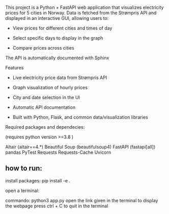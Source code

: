 This project is a Python + FastAPI web application that visualizes electricity prices for 5 cities in Norway. Data is fetched from the Strømpris API and displayed in an interactive GUI, allowing users to:

- View prices for different cities and times of day

- Select specific days to display in the graph

- Compare prices across cities

The API is automatically documented with Sphinx

Features
- Live electricity price data from Strømpris API

- Graph visualization of hourly prices

- City and date selection in the UI

- Automatic API documentation

- Built with Python, Flask, and common data/visualization libraries


Required packages and dependecies:

(requires python version >=3.8 )

Altair (altair==4.*)
Beautiful Soup (beautifulsoup4)
FastAPI (fastapi[all])
pandas
PyTest
Requests
Requests-Cache
Uvicorn

## how to run:

install packages: pip install -e .

open a terminal:

commando: python3 app.py
open the link given in the terminal to display the webpage
press ctrl + C to quit in the terminal
